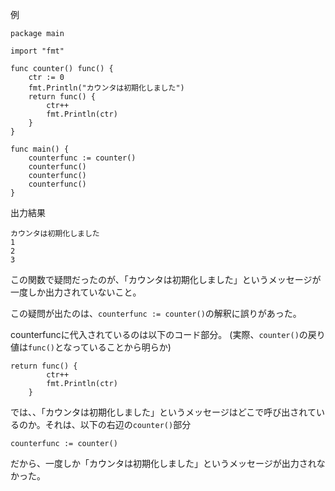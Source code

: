 例

```
package main

import "fmt"

func counter() func() {
    ctr := 0
    fmt.Println("カウンタは初期化しました")
    return func() {
        ctr++
        fmt.Println(ctr)
    }
}

func main() {
    counterfunc := counter()
    counterfunc()
    counterfunc()
    counterfunc()
}
```

出力結果

```
カウンタは初期化しました
1
2
3
```

この関数で疑問だったのが、「カウンタは初期化しました」というメッセージが一度しか出力されていないこと。

この疑問が出たのは、```counterfunc := counter()```の解釈に誤りがあった。

counterfuncに代入されているのは以下のコード部分。
(実際、```counter()```の戻り値は```func()```となっていることから明らか)

```
return func() {
        ctr++
        fmt.Println(ctr)
    }
```

では、、「カウンタは初期化しました」というメッセージはどこで呼び出されているのか。それは、以下の右辺の```counter()```部分

```
counterfunc := counter()
```

だから、一度しか「カウンタは初期化しました」というメッセージが出力されなかった。
